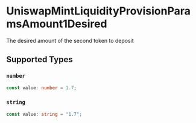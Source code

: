 # UniswapMintLiquidityProvisionParamsAmount1Desired

The desired amount of the second token to deposit


## Supported Types

### `number`

```typescript
const value: number = 1.7;
```

### `string`

```typescript
const value: string = "1.7";
```

